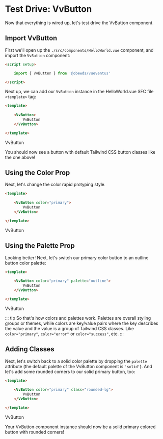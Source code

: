 <script setup>
    import { VvButton, VvConfig } from '../../src/index'
</script>



# Test Drive: VvButton

Now that everything is wired up, let's test drive the VvButton component.




## Import VvButton

First we'll open up the `./src/components/HelloWorld.vue` component, and import the `VvButton` component:

```html
<script setup>

    import { VvButton } from '@obewds/vueventus'

</script>
```

Next up, we can add our `VvButton` instance in the HelloWorld.vue SFC file `<template>` tag:

```html
<template>
    
    <VvButton>
        VvButton
    </VvButton>

</template>
```

<div class="w-full py-4 text-center">
    <VvButton>
        VvButton
    </VvButton>
</div>

You should now see a button with default Tailwind CSS button classes like the one above!






## Using the Color Prop

Next, let's change the color rapid protyping style:

```html
<template>
    
    <VvButton color="primary">
        VvButton
    </VvButton>

</template>
```

<div class="w-full py-4 text-center">
    <VvButton color="primary">
        VvButton
    </VvButton>
</div>








## Using the Palette Prop

Looking better! Next, let's switch our primary color button to an outline button color palette:

```html
<template>
    
    <VvButton color="primary" palette="outline">
        VvButton
    </VvButton>

</template>
```

<div class="w-full py-4 text-center">
    <VvButton color="primary" palette="outline" class="border-solid">
        VvButton
    </VvButton>
</div>

::: tip
So that's how colors and palettes work. Palettes are overall styling groups or themes, while colors are key/value pairs where the key describes the value and the value is a group of Tailwind CSS classes. Like `color="primary"`, `color="error"` or `color="success"`, etc.
:::







## Adding Classes

Next, let's switch back to a solid color palette by dropping the `palette` attribute (the default palette of the VvButton component is `'solid'`). And let's add some rounded corners to our solid primary button, too:

```html
<template>
    
    <VvButton color="primary" class="rounded-lg">
        VvButton
    </VvButton>

</template>
```

<div class="w-full py-4 text-center">
    <VvButton color="primary" class="rounded-lg">
        VvButton
    </VvButton>
</div>

Your VvButton component instance should now be a solid primary colored button with rounded corners!

